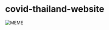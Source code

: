 # covid-thailand-website

![MEME](https://www.appdisqus.com/wp-content/uploads/2021/05/Screen-Shot-2021-02-19-at-2.58.42-PM.png)
